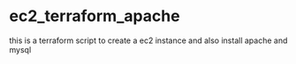 # ec2_terraform_apache

this is a terraform script to create a ec2 instance and also install apache and mysql
